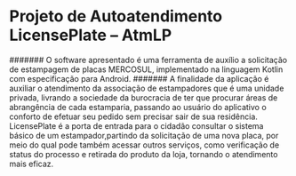 # Projeto de Autoatendimento LicensePlate – AtmLP  

#######  O software apresentado é uma ferramenta de auxílio a solicitação de estampagem de placas MERCOSUL, implementado na linguagem Kotlin com especificação para Android.
#######  A finalidade da aplicação é auxiliar o atendimento da associação de estampadores que é uma unidade privada, livrando a sociedade da burocracia de ter que procurar áreas de abrangência de cada estamparia, passando ao usuário do aplicativo o conforto de efetuar seu pedido sem precisar sair de sua residência. 
  LicensePlate é a porta de entrada para o cidadão consultar o sistema básico de um estampador,partindo da solicitação de uma nova placa, por meio do qual pode também acessar outros serviços, como verificação de status do processo e retirada do produto da loja, tornando o atendimento mais eficaz.

